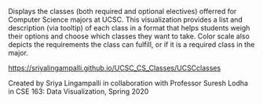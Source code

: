 Displays the classes (both required and optional electives) offerred for Computer Science majors at UCSC. This visualization provides a list and description (via tooltip) of each class in a format that helps students weigh their options and choose which classes they want to take. Color scale also depicts the requirements the class can fulfill, or if it is a required class in the major.

https://sriyalingampalli.github.io/UCSC_CS_Classes/UCSCclasses

Created by Sriya Lingampalli in collaboration with Professor Suresh Lodha in CSE 163: Data Visualization, Spring 2020